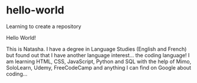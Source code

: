 # hello-world
Learning to create a repository

Hello World!

This is Natasha. I have a degree in Language Studies (English and French) but found out that I have another language interest... the coding language!
I am learning HTML, CSS, JavaScript, Python and SQL with the help of Mimo, SoloLearn, Udemy, FreeCodeCamp and anything I can find on Google about coding...
